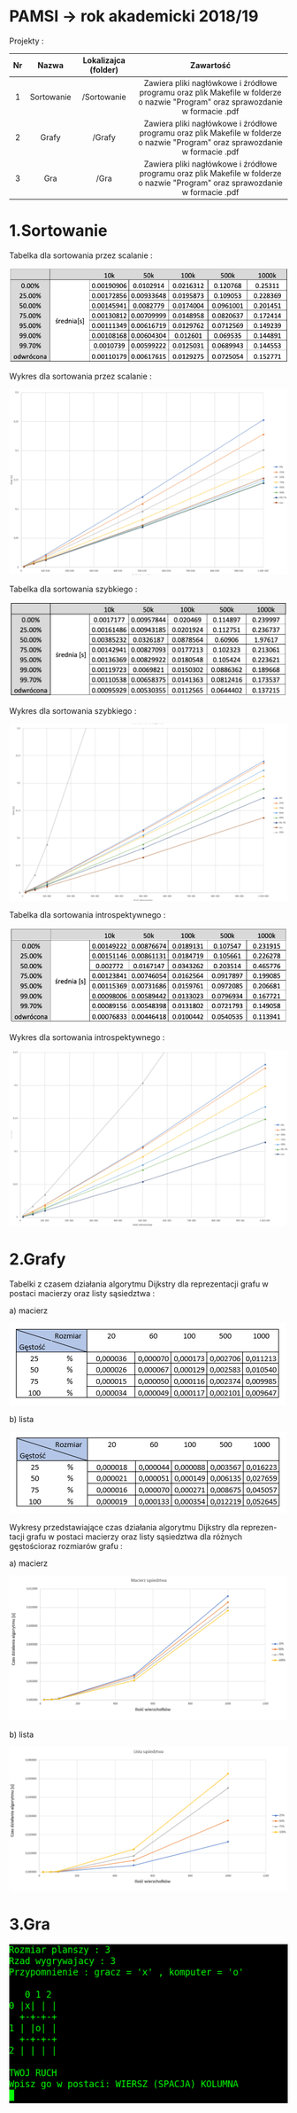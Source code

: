 # PAMSI -> rok akademicki 2018/19 

Projekty :

|  Nr | Nazwa | Lokalizajca (folder) | Zawartość |
| :------------: | :------------: | :------------: | :------------: |
| 1  | Sortowanie  | /Sortowanie | Zawiera pliki nagłówkowe i źródłowe programu oraz plik Makefile w folderze o nazwie "Program" oraz sprawozdanie w formacie .pdf  |
| 2  | Grafy  | /Grafy | Zawiera pliki nagłówkowe i źródłowe programu oraz plik Makefile w folderze o nazwie "Program" oraz sprawozdanie w formacie .pdf  |
| 3  | Gra  | /Gra | Zawiera pliki nagłówkowe i źródłowe programu oraz plik Makefile w folderze o nazwie "Program" oraz sprawozdanie w formacie .pdf  |

# 1.Sortowanie 

Tabelka dla sortowania przez scalanie :

![Zdjęcie projektu ](readme_photos/przez_scalanie_tabelka.png "fig:") 

Wykres dla sortowania przez scalanie :

![Zdjęcie projektu ](readme_photos/przez_scalanie_wykres.png "fig:") 

Tabelka dla sortowania szybkiego :

![Zdjęcie projektu ](readme_photos/sortowanie_szybkie_tabelka.png "fig:") 

Wykres dla sortowania szybkiego :

![Zdjęcie projektu ](readme_photos/sortowanie_szybkie_wykres.png "fig:") 

Tabelka dla sortowania introspektywnego :

![Zdjęcie projektu ](readme_photos/sortowanie_introspektywne_tabelka.png "fig:") 

Wykres dla sortowania introspektywnego :

![Zdjęcie projektu ](readme_photos/sortowanie_introspektywne_wykres.png "fig:") 

# 2.Grafy 

Tabelki z czasem działania algorytmu Dijkstry dla reprezentacji grafu w postaci macierzy oraz listy sąsiedztwa :

a) macierz 

![Zdjęcie projektu ](readme_photos/macierzwyniki_tabelka.PNG "fig:") 

b) lista 

![Zdjęcie projektu ](readme_photos/listawyniki_tabelka.PNG "fig:") 

Wykresy przedstawiające czas działania algorytmu Dijkstry dla reprezen-tacji grafu w postaci macierzy oraz listy sąsiedztwa dla różnych gęstościoraz rozmiarów grafu :

a) macierz 

![Zdjęcie projektu ](readme_photos/macierzwykres.PNG "fig:") 

b) lista

![Zdjęcie projektu ](readme_photos/listawykres.PNG "fig:") 

# 3.Gra 

![Zdjęcie projektu ](readme_photos/gra.png "fig:") 
